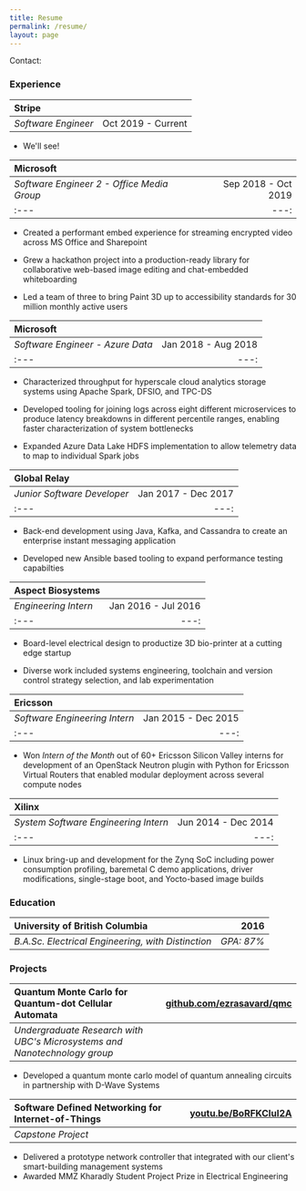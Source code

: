 ```yaml
---
title: Resume
permalink: /resume/
layout: page
---
```


Contact: <script>printEmail();</script>

### Experience

| Stripe | |
| :--- | ---: |
| _Software Engineer_ | Oct 2019 - Current |

* We'll see!

| Microsoft  | |
| :--- | ---: |
| _Software Engineer 2 - Office Media Group_ | Sep 2018 - Oct 2019 |
| :--- | ---: |

* Created a performant embed experience for streaming encrypted video across MS Office and Sharepoint

* Grew a hackathon project into a production-ready library for collaborative web-based image editing and chat-embedded whiteboarding

* Led a team of three to bring Paint 3D up to accessibility standards for 30 million monthly active users

| Microsoft  | |
| :--- | ---: |
| _Software Engineer_ _- Azure Data_ | Jan 2018 - Aug 2018 |
| :--- | ---: |

* Characterized throughput for hyperscale cloud analytics storage systems using Apache Spark, DFSIO, and TPC-DS

* Developed tooling for joining logs across eight different microservices to produce latency breakdowns in different percentile ranges, enabling faster characterization of system bottlenecks

* Expanded Azure Data Lake HDFS implementation to allow telemetry data to map to individual Spark jobs

| Global Relay | |
| :--- | ---: |
| _Junior Software Developer_  | Jan 2017 - Dec 2017 |
| :--- | ---: |

* Back-end development using Java, Kafka, and Cassandra to create an enterprise instant messaging application

* Developed new Ansible based tooling to expand performance testing capabilties

| Aspect Biosystems | |
| :--- | ---: |
| _Engineering Intern_  | Jan 2016 - Jul 2016 |
| :--- | ---: |

* Board-level electrical design to productize 3D bio-printer at a cutting edge startup

* Diverse work included systems engineering, toolchain and version control strategy selection, and lab experimentation

| Ericsson | |
| :--- | ---: |
| _Software Engineering Intern_  | Jan 2015 - Dec 2015 |
| :--- | ---: |

* Won _Intern of the Month_ out of 60+ Ericsson Silicon Valley interns for development of an OpenStack Neutron plugin with Python for Ericsson Virtual Routers that enabled modular deployment across several compute nodes

| Xilinx | |
| :--- | ---: |
| _System Software Engineering Intern_  | Jun 2014 - Dec 2014 |
| :--- | ---: |

* Linux bring-up and development for the Zynq SoC including power consumption profiling, baremetal C demo applications, driver modifications, single-stage boot, and Yocto-based image builds


### Education


| University of British Columbia | 2016 |
| :--- | ---: |
| _B.A.Sc. Electrical Engineering, with Distinction_ | _GPA: 87%_ |



### Projects

| Quantum Monte Carlo for Quantum-dot Cellular Automata | [github.com/ezrasavard/qmc](https://github.com/ezrasavard/qmc)  |
| :--- | ---: |
| _Undergraduate Research with UBC's Microsystems and Nanotechnology group_ | |

- Developed a quantum monte carlo model of quantum annealing circuits in partnership with D-Wave Systems

| Software Defined Networking for Internet-of-Things | [youtu.be/BoRFKCIuI2A](https://youtu.be/BoRFKCIuI2A)  |
| :--- | ---: |
| _Capstone Project_ | |

- Delivered a prototype network controller that integrated with our client's smart-building management systems
- Awarded MMZ Kharadly Student Project Prize in Electrical Engineering


